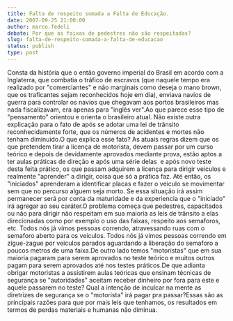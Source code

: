 ```yaml
---
title: Falta de respeito somada a Falta de Educação.
date: 2007-09-25 21:00:00
author: marco.fedeli
debate: Por que as faixas de pedestres não são respeitadas?
slug: falta-de-respeito-somada-a-falta-de-educacao
status: publish 
type: post
---
```


Consta da história que o então governo imperial do Brasil em acordo com a Inglaterra, que combatia o tráfico de escravos (que naquele tempo era realizado por "comerciantes" e não marginais como deseja o mano brown, que os traficantes sejam reconhecidos hoje em dia), enviava navios de guerra para controlar os navios que chegavam aos portos brasileiros mas nada fiscalizavam, era apenas para "inglês ver".Ao que parece esse tipo de "pensamento" orientou e orienta o brasileiro atual. Não existe outra explicação para o fato de após se adotar uma lei de trânsito reconhecidamente forte, que os números de acidentes e mortes não tenham diminuido.O que explica esse fato? As atuais regras dizem que os que pretendem tirar a licença de motorista, devem passar por um curso teórico e depois de devidamente aprovados mediante prova, estão aptos a ter aulas práticas de direção e após uma série delas  e após novo teste desta feita prático, os que passam adquirem a licença para dirigir veiculos e realmente "aprender" a dirigir, coisa que só a prática faz. Até então, os "iniciados" aprenderam a identificar placas e fazer o veiculo se movimentar sem que no percurso alguem seja morto. Se essa situação irá assim permanecer será por conta da maturidade e da experiencia que o "iniciado" irá agregar ao seu caráter.O problema começa que pedestres, capacitados ou não para dirigir não respeitam em sua maioria as leis de trânsito a elas direcionadas como por exemplo o uso das faixas, respeito aos semaforos, etc. Todos nós já vimos pessoas correndo, atravessando ruas com o semaforo aberto para os veiculos. Todos nós já vimos pessoas correndo em zigue-zague por veiculos parados aguardando a liberação do semaforo a poucos metros de uma faixa.De outro lado temos "motoristas" que em sua maioria pagaram para serem aprovados no teste teórico e muitos outros pagam para serem aprovados até nos testes práticos.De que adianta obrigar motoristas a assistirem aulas teóricas que ensinam técnicas de segurança se "autoridades" aceitam receber dinheiro por fora para este e aquele passarem no teste? Qual a intenção de inculcar na mente as diretrizes de segurança se o "motorista" irá pagar pra passar?Essas são as principais razões para que por mais leis que tenhamos, os resultados em termos de perdas materiais e humanas não diminua.

